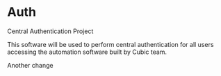 Auth
====

Central Authentication Project

This software will be used to perform central authentication for all 
users accessing the automation software built by Cubic team.


Another change
